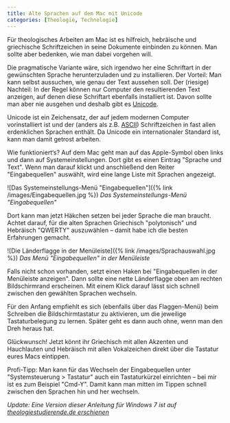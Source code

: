 ```yaml
---
title: Alte Sprachen auf dem Mac mit Unicode
categories: [Theologie, Technologie]
---
```


Für theologisches Arbeiten am Mac ist es hilfreich, hebräische und griechische Schriftzeichen in seine Dokumente einbinden zu können. Man sollte aber bedenken, wie man dabei vorgehen will. 

Die pragmatische Variante wäre, sich irgendwo her eine Schriftart in der gewünschten Sprache herunterzuladen und zu installieren. Der Vorteil: Man kann selbst aussuchen, wie genau der Text aussehen soll. Der (riesige) Nachteil: In der Regel können nur Computer den resultierenden Text anzeigen, auf denen diese Schriftart ebenfalls installiert ist. Davon sollte man aber nie ausgehen und deshalb gibt es [Unicode](http://de.wikipedia.org/wiki/Unicode).

Unicode ist ein Zeichensatz, der auf jedem modernen Computer vorinstalliert ist und der (anders als z.B. [ASCII](http://wikipedia.de/ascii/)) Schriftzeichen in fast allen erdenklichen Sprachen enthält. Da Unicode ein internationaler Standard ist, kann man damit getrost arbeiten.

Wie funktioniert‘s? Auf dem Mac geht man auf das Apple-Symbol oben links und dann auf Systemeinstellungen. Dort gibt es einen Eintrag "Sprache und Text". Wenn man darauf klickt und anschließend den Reiter "Eingabequellen" auswählt, wird eine lange Liste mit Sprachen angezeigt.

![Das Systemeinstellungs-Menü "Eingabequellen"]({% link /images/Eingabequellen.jpg %})
*Das Systemeinstellungs-Menü "Eingabequellen"*

Dort kann man jetzt Häkchen setzen bei jeder Sprache die man braucht. Achtet darauf, für die alten Sprachen Griechisch "polytonisch" und Hebräisch "QWERTY" auszuwählen – damit habe ich die besten Erfahrungen gemacht.

![Die Länderflagge in der Menüleiste]({% link /images/Sprachauswahl.jpg %})
*Das Menü "Eingabequellen" in der Menüleiste*

Falls nicht schon vorhanden, setzt einen Haken bei "Eingabequellen in der Menüleiste anzeigen". Dann sollte eine nette Länderflagge oben am rechten Bildschirmrand erscheinen. Mit einem Klick darauf lässt sich schnell zwischen den gewählten Sprachen wechseln.

Für den Anfang empfiehlt es sich (ebenfalls über das Flaggen-Menü) beim Schreiben die Bildschirmtastatur zu aktivieren, um die jeweilige Tastaturbelegung zu lernen. Später geht es dann auch ohne, wenn man den Dreh heraus hat.

Glückwunsch! Jetzt könnt ihr Griechisch mit allen Akzenten und Hauchlauten und Hebräisch mit allen Vokalzeichen direkt über die Tastatur eures Macs eintippen.

Profi-Tipp: Man kann für das Wechseln der Eingabequellen unter "Systemsteuerung > Tastatur" auch ein Tastaturkürzel einrichten – bei mir ist es zum Beispiel "Cmd-Y". Damit kann man mitten im Tippen schnell zwischen den Sprachen hin und her wechseln.

*Update: Eine Version dieser Anleitung für Windows 7 ist auf [theologiestudierende.de erschienen](http://www.theologiestudierende.de/2013/06/06/alte-sprachen-unter-windows-mit-unicode/)*